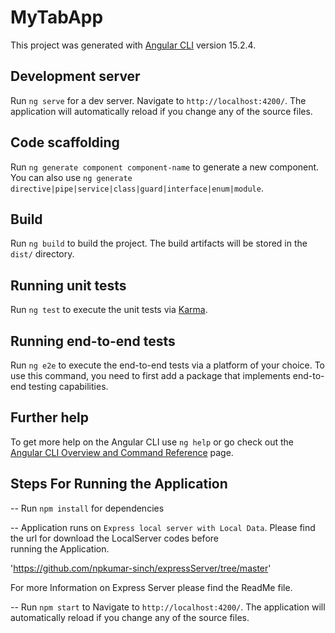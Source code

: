 # MyTabApp

This project was generated with [Angular CLI](https://github.com/angular/angular-cli) version 15.2.4.

## Development server

Run `ng serve` for a dev server. Navigate to `http://localhost:4200/`. The application will automatically reload if you change any of the source files.

## Code scaffolding

Run `ng generate component component-name` to generate a new component. You can also use `ng generate directive|pipe|service|class|guard|interface|enum|module`.

## Build

Run `ng build` to build the project. The build artifacts will be stored in the `dist/` directory.

## Running unit tests

Run `ng test` to execute the unit tests via [Karma](https://karma-runner.github.io).

## Running end-to-end tests

Run `ng e2e` to execute the end-to-end tests via a platform of your choice. To use this command, you need to first add a package that implements end-to-end testing capabilities.

## Further help

To get more help on the Angular CLI use `ng help` or go check out the [Angular CLI Overview and Command Reference](https://angular.io/cli) page.




## Steps For Running the Application

-- Run `npm install` for dependencies 

-- Application runs on `Express local server with Local Data`. Please find the url for download the LocalServer codes before  
   running the Application. 

   'https://github.com/npkumar-sinch/expressServer/tree/master'

   For more Information on Express Server please find the ReadMe file.

-- Run `npm start` to Navigate to `http://localhost:4200/`. The application will automatically reload if you change any of the 
   source files.




